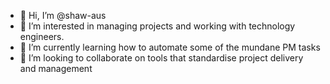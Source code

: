 - 👋 Hi, I’m @shaw-aus
- 👀 I’m interested in managing projects and working with technology engineers.
- 🌱 I’m currently learning how to automate some of the mundane PM tasks
- 💞️ I’m looking to collaborate on tools that standardise project delivery and management


<!---
shaw-aus/shaw-aus is a ✨ special ✨ repository because its `README.md` (this file) appears on your GitHub profile.
You can click the Preview link to take a look at your changes.
--->
